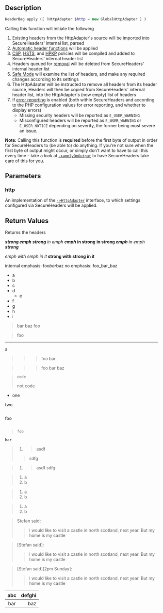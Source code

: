 ## Description
```php
HeaderBag apply ([ ?HttpAdapter $http = new GlobalHttpAdapter ] )
```

Calling this function will initiate the following
1. Existing headers from the HttpAdapter's source will be imported into
   SecureHeaders' internal list, parsed
2. [Automatic header functions](auto) will be applied
3. [CSP](csp), [HSTS](hsts), and [HPKP](hpkp) policies will be compiled
   and added to SecureHeaders' internal header list
4. Headers queued for [removal](removeHeader) will be deleted from
   SecureHeaders' internal header list
5. [Safe Mode](safeMode) will examine the list of headers, and make any
   required changes according to its settings
6. The HttpAdapter will be instructed to remove all headers from its
   header source, Headers will then be copied from SecureHeaders'
   internal header list, into the HttpAdapter's (now empty) list of
   headers
7. If [error reporting](errorReporting) is enabled (both within
   SecureHeaders and according to the PHP configuration values for
   error reporting, and whether to display errors)
   * Missing security headers will be reported as `E_USER_WARNING`
   * Misconfigured headers will be reported as `E_USER_WARNING` or
     `E_USER_NOTICE` depending on severity, the former being most
     severe an issue.

 **Note:** Calling this function is **required** before the first byte
 of output in order for SecureHeaders to (be able to) do anything. If
 you're not sure when the first byte of output might occur, or simply
 don't want to have to call this every time – take a look at
 [`->applyOnOutput`](applyOnOutput) to have SecureHeaders take care of this for you.

## Parameters
### http
 An implementation of the [`->HttpAdapter`](HttpAdapter) interface, to which
 settings configured via SecureHeaders will be applied.

## Return Values
Returns the headers

***strong emph***
***strong** in emph*
***emph* in strong**
**in strong *emph***
*in emph **strong***

*emph *with emph* in it*
**strong **with strong** in it**

internal emphasis: foo*bar*baz
no emphasis: foo_bar_baz

- a
 - b
  - c
   - d
     - e
   - f
  - g
 - h
- i

> bar
baz
> foo

> foo
---

a

> > > foo
bar

>>> foo
> bar
>>baz

>     code
>    not code

- one

 two

> ```
foo
```
```

>     foo
    bar

>1. > asdf
>   > sdfg

> 1. > asdf
>    > sdfg

>   1. a
>2. b

>    1. a
>2. b

>    1. a
> 2. b

> Stefan said:
> > I would like to visit a castle in north scotland, next year.
> But my home is my castle

> [Stefan said]:
> > I would like to visit a castle in north scotland, next year.
> But my home is my castle

> [Stefan said][2pm Sunday]:
> > I would like to visit a castle in north scotland, next year.
> But my home is my castle

| abc | defghi |
:-: | -----------:
bar | baz